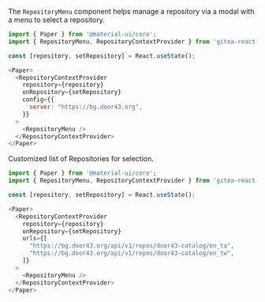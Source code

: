 The `RepositoryMenu` component helps manage a repository via a modal with a menu to select a repository.

```js
import { Paper } from '@material-ui/core';
import { RepositoryMenu, RepositoryContextProvider } from 'gitea-react-toolkit';

const [repository, setRepository] = React.useState();

<Paper>
  <RepositoryContextProvider
    repository={repository}
    onRepository={setRepository}
    config={{
      server: "https://bg.door43.org",
    }}
  >
    <RepositoryMenu />
  </RepositoryContextProvider>
</Paper>
```

Customized list of Repositories for selection.

```js
import { Paper } from '@material-ui/core';
import { RepositoryMenu, RepositoryContextProvider } from 'gitea-react-toolkit';

const [repository, setRepository] = React.useState();

<Paper>
  <RepositoryContextProvider
    repository={repository}
    onRepository={setRepository}
    urls={[
      "https://bg.door43.org/api/v1/repos/door43-catalog/en_ta",
      "https://bg.door43.org/api/v1/repos/door43-catalog/en_tw",
    ]}
  >
    <RepositoryMenu />
  </RepositoryContextProvider>
</Paper>
```
